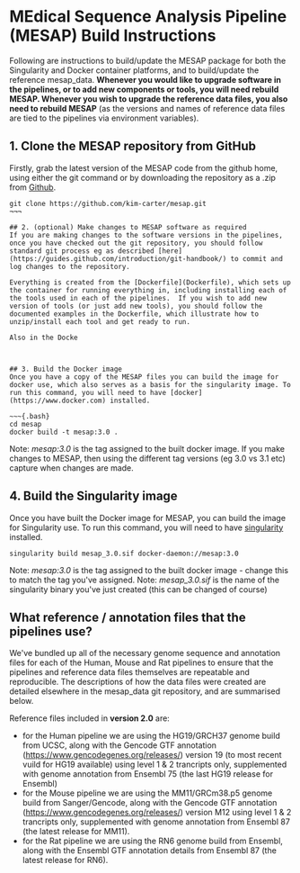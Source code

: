 # MEdical Sequence Analysis Pipeline (MESAP) Build Instructions
Following are instructions to build/update the MESAP package for both the Singularity and Docker container platforms, and to build/update the reference mesap_data.  **Whenever you would like to upgrade software in the pipelines, or to add new components or tools, you will need rebuild MESAP. Whenever you wish to upgrade the reference data files, you also need to rebuild MESAP** (as the versions and names of reference data files are tied to the pipelines via environment variables).

## 1. Clone the MESAP repository from GitHub
Firstly, grab the latest version of the MESAP code from the github home, using either the git command or by downloading the repository as a .zip from [Github](https://github.com/kim-carter/mesap.git).

~~~{.bash}
git clone https://github.com/kim-carter/mesap.git
¬¬¬

## 2. (optional) Make changes to MESAP software as required
If you are making changes to the software versions in the pipelines, once you have checked out the git repository, you should follow standard git process eg as described [here](https://guides.github.com/introduction/git-handbook/) to commit and log changes to the repository.

Everything is created from the [Dockerfile](Dockerfile), which sets up the container for running everything in, including installing each of the tools used in each of the pipelines.  If you wish to add new version of tools (or just add new tools), you should follow the documented examples in the Dockerfile, which illustrate how to unzip/install each tool and get ready to run.

Also in the Docke



## 3. Build the Docker image
Once you have a copy of the MESAP files you can build the image for docker use, which also serves as a basis for the singularity image. To run this command, you will need to have [docker](https://www.docker.com) installed.

~~~{.bash}
cd mesap
docker build -t mesap:3.0 . 
~~~
Note: *mesap:3.0* is the tag assigned to the built docker image. If you make changes to MESAP, then using the different tag versions (eg 3.0 vs 3.1 etc) capture when changes are made.

## 4. Build the Singularity image
Once you have built the Docker image for MESAP, you can build the image for Singularity use. To run this command, you will need to have [singularity](https://github.com/hpcng/singularity/releases) installed.

~~~{.bash}
singularity build mesap_3.0.sif docker-daemon://mesap:3.0
~~~

Note: *mesap:3.0* is the tag assigned to the built docker image - change this to match the tag you've assigned.
Note: *mesap_3.0.sif* is the name of the singularity binary you've just created (this can be changed of course)

## What reference / annotation files that the pipelines use?
We've bundled up all of the necessary genome sequence and annotation files for each of the Human, Mouse and Rat pipelines to ensure that the pipelines and reference data files themselves are repeatable and reproducible.  The descriptions of how the data files were created are detailed elsewhere in the mesap_data git repository, and are summarised below.

Reference files included in **version 2.0** are:
- for the Human pipeline we are using the HG19/GRCH37 genome build from UCSC, along with the Gencode GTF annotation (https://www.gencodegenes.org/releases/) version 19 (to most recent vuild for HG19 available) using level 1 & 2 trancripts only, supplemented with genome annotation from Ensembl 75 (the last HG19 release for Ensembl)
- for the Mouse pipeline we are using the MM11/GRCm38.p5 genome build from Sanger/Gencode, along with the Gencode GTF annotation (https://www.gencodegenes.org/releases/) version M12 using level 1 & 2 trancripts only, supplemented with genome annotation from Ensembl 87 (the latest release for MM11).
- for the Rat pipeline we are using the RN6 genome build from Ensembl, along with the Ensembl GTF annotation details from Ensembl 87 (the latest release for RN6).

